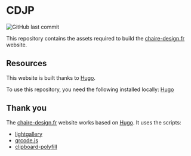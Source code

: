 # CDJP

![GitHub last commit](https://img.shields.io/github/last-commit/picchono/CDJP)

This repository contains the assets required to build the [chaire-design.fr](https://chaire-design.fr) website.

## Resources

This website is built thanks to [Hugo](https://gohugo.io/).

To use this repository, you need the following installed locally:
[Hugo](https://gohugo.io/)

## Thank you

The [chaire-design.fr](https://chaire-design.fr) website works based on [Hugo](https://gohugo.io/).
It uses the scripts:
- [lightgallery](http://www.lightgalleryjs.com/)
- [qrcode.js](https://davidshimjs.github.io/qrcodejs/)
- [clipboard-polyfill](https://github.com/lgarron/clipboard-polyfill)